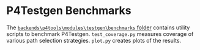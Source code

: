 <!-- 
Documentation Inclusion:
This README is integrated as a subsection of the "P4Testgen" page in the P4 compiler documentation.

Refer to the specific section here: [P4Testgen Benchmarks - Subsection](https://p4lang.github.io/p4c/p4testgen.html#p4testgen-bmv2-target-tests)
-->
# P4Testgen Benchmarks
The [`backends\p4tools\modules\testgen\benchmarks` folder](https://github.com/p4lang/p4c/tree/main/backends/p4tools/modules/testgen/benchmarks) contains utility scripts to benchmark P4Testgen. `test_coverage.py` measures coverage of various path selection strategies. `plot.py` creates plots of the results.

